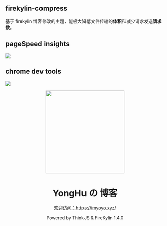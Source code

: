 ## firekylin-compress

基于 firekylin 博客修改的主题，能极大降低文件传输的**体积**和减少请求发送**请求数**。

## pageSpeed insights

![](https://yonghuc-1304749288.cos.ap-beijing.myqcloud.com/blog/20221006/upload_fcdcc4e812c8361d416e3982d997ed2a.png)

## chrome dev tools

![](https://yonghuc-1304749288.cos.ap-beijing.myqcloud.com/blog/20221006/upload_decdf215816b372bbfa321e374e07624.png)

<div align="center">
  <a href="https://github.com/firekylin/Firekylin">
    <!-- <img width="200" heigth="200" src="https://s1.ssl.qhres2.com/static/0c8555d630012930.svg"> -->
    <img width="250" height="262" src="https://s3.ssl.qhres2.com/static/70ad177f02b6e7ae.svg">
  </a>

  <h1>YongHu の 博客</h1>
  <a href="https://imyoyo.xyz/">欢迎访问：https://imyoyo.xyz/</a>
  <p>Powered by ThinkJS & FireKylin 1.4.0</p>
</div>
